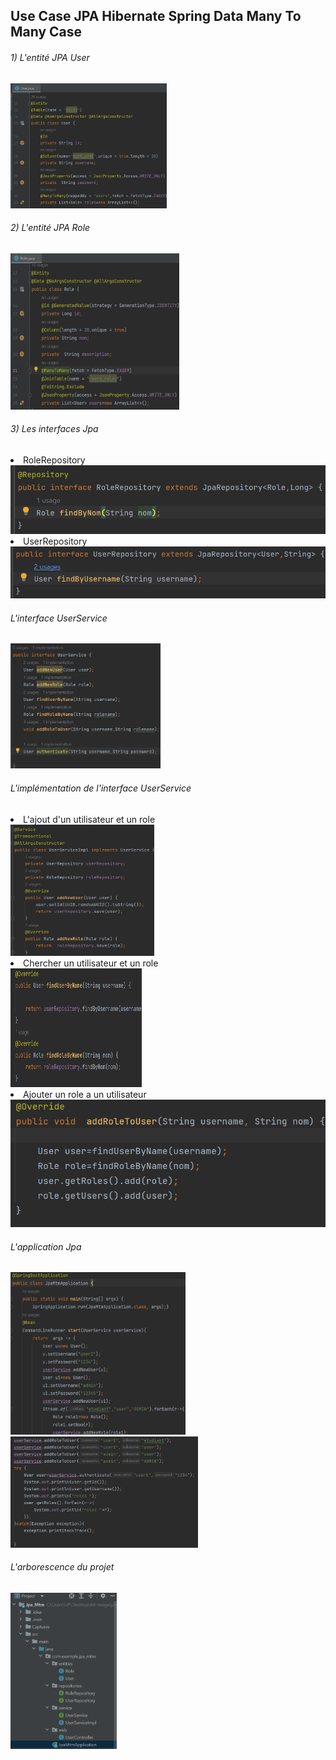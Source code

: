 <h2>Use Case JPA Hibernate Spring Data Many To Many Case
</h2>
<h6>1) L'entité JPA User </h6>
<img src="Captures/c1.png" height="200" width="250">
<h6>2) L'entité JPA Role </h6>
<img src="Captures/c2.png" height="250" width="270">
<h6>3) Les interfaces Jpa </h6>
<li>RoleRepository</li>
<img src="Captures/c3.png">
<li>UserRepository</li>
<img src="Captures/c4.png">
<h6>L'interface UserService</h6>
<img src="Captures/c5.png" height="200" width="240">
<h6>L'implémentation de l'interface UserService</h6>
<li>L'ajout d'un utilisateur et un role </li>
<img src="Captures/c6.png" height="210" width="230">
<li>Chercher un utilisateur et un role</li>
<img src="Captures/c7.png" height="190" width="210">
<li>Ajouter un role a un utilisateur</li>
<img src="Captures/c8.png">
<h6>L'application Jpa</h6>
<img src="Captures/c9.png" height="260" width="280">

<img src="Captures/c10.png" height="" width="300">
<h6>L'arborescence du projet</h6>
<img src="Captures/c11.png" height="250" >








